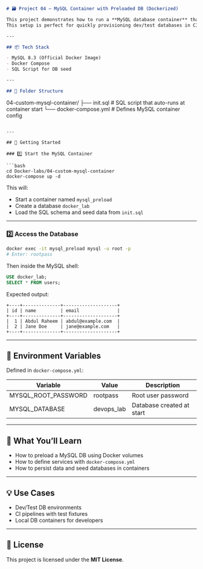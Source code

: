 

```markdown
# 🗃️ Project 04 – MySQL Container with Preloaded DB (Dockerized)

This project demonstrates how to run a **MySQL database container** that automatically loads a custom `.sql` script at startup using Docker Compose.  
This setup is perfect for quickly provisioning dev/test databases in CI/CD pipelines or local environments.

---

## 📦 Tech Stack

- MySQL 8.3 (Official Docker Image)
- Docker Compose
- SQL Script for DB seed

---

## 📁 Folder Structure

```

04-custom-mysql-container/
├── init.sql               # SQL script that auto-runs at container start
└── docker-compose.yml     # Defines MySQL container config

````

---

## 🚀 Getting Started

### 1️⃣ Start the MySQL Container

```bash
cd Docker-labs/04-custom-mysql-container
docker-compose up -d
````

This will:

* Start a container named `mysql_preload`
* Create a database `docker_lab`
* Load the SQL schema and seed data from `init.sql`

---

### 2️⃣ Access the Database

```bash
docker exec -it mysql_preload mysql -u root -p
# Enter: rootpass
```

Then inside the MySQL shell:

```sql
USE docker_lab;
SELECT * FROM users;
```

Expected output:

```
+----+--------------+--------------------+
| id | name         | email              |
+----+--------------+--------------------+
|  1 | Abdul Raheem | abdul@example.com  |
|  2 | Jane Doe     | jane@example.com   |
+----+--------------+--------------------+
```

---

## 📌 Environment Variables

Defined in `docker-compose.yml`:

| Variable              | Value       | Description               |
| --------------------- | ----------- | ------------------------- |
| MYSQL\_ROOT\_PASSWORD | rootpass    | Root user password        |
| MYSQL\_DATABASE       | devops\_lab | Database created at start |

---

## 🎯 What You’ll Learn

* How to preload a MySQL DB using Docker volumes
* How to define services with `docker-compose.yml`
* How to persist data and seed databases in containers

---

## 💡 Use Cases

* Dev/Test DB environments
* CI pipelines with test fixtures
* Local DB containers for developers

---



## 📜 License

This project is licensed under the **MIT License**.

```

